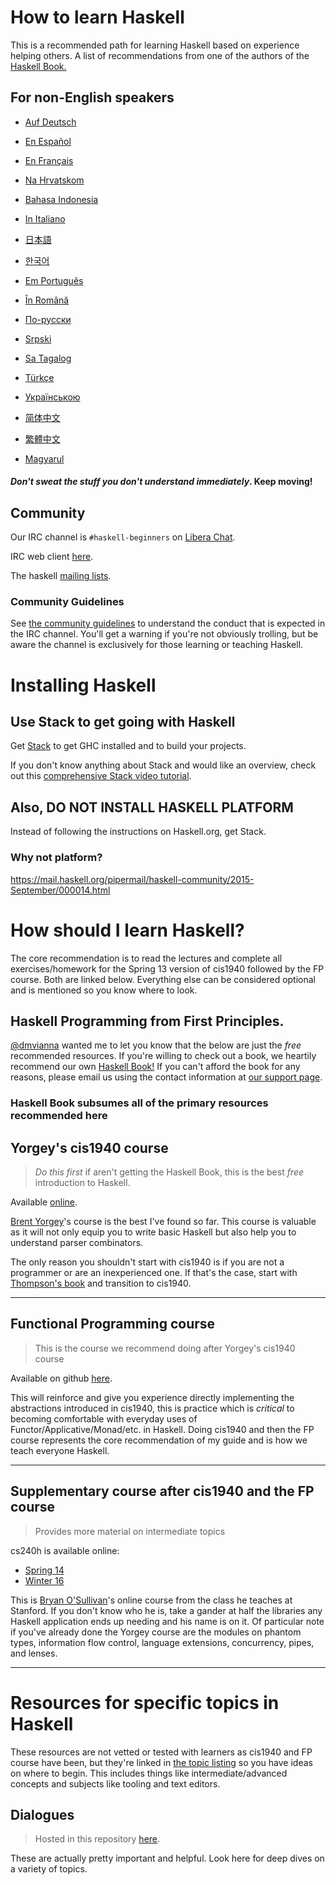 # How to learn Haskell

This is a recommended path for learning Haskell based on experience helping others. A list of recommendations from one of the authors of the [Haskell Book.](https://haskellbook.com)

## For non-English speakers

- [Auf Deutsch](guide-de.md)

- [En Español](guide-es.md)

- [En Français](guide-fr.md)

- [Na Hrvatskom](guide-hr.md)

- [Bahasa Indonesia](guide-id.md)

- [In Italiano](guide-it.md)

- [日本語](guide-ja.md)

- [한국어](guide-ko.md)

- [Em Português](guide-pt.md)

- [În Română](guide-ro.md)

- [По-русски](guide-ru.md)

- [Srpski](guide-sr.md)

- [Sa Tagalog](guide-tl.md)

- [Türkçe](guide-tr.md)

- [Українською](guide-ua.md)

- [简体中文](guide-zh_CN.md)

- [繁體中文](guide-zh_tw.md)

- [Magyarul](guide-hu.md)

#### _Don't sweat the stuff you don't understand immediately_. Keep moving!

## Community

Our IRC channel is `#haskell-beginners` on [Libera Chat](https://libera.chat/).

IRC web client [here](https://web.libera.chat/).

The haskell [mailing lists](https://wiki.haskell.org/Mailing_lists).

### Community Guidelines

See [the community guidelines](coc.md) to understand the conduct that is expected in the IRC channel. You'll get a warning if you're not obviously trolling, but be aware the channel is exclusively for those learning or teaching Haskell.

# Installing Haskell

## Use Stack to get going with Haskell

Get [Stack](https://haskellstack.org) to get GHC installed and to build your projects.

If you don't know anything about Stack and would like an overview, check out this [comprehensive Stack video tutorial](https://www.youtube.com/watch?v=sRonIB8ZStw).

## Also, DO NOT INSTALL HASKELL PLATFORM

Instead of following the instructions on Haskell.org, get Stack.

### Why not platform?

https://mail.haskell.org/pipermail/haskell-community/2015-September/000014.html

# How should I learn Haskell?

The core recommendation is to read the lectures and complete all exercises/homework for the Spring 13 version of cis1940 followed by the FP course. Both are linked below. Everything else can be considered optional and is mentioned so you know where to look.

## Haskell Programming from First Principles.

[@dmvianna](https://github.com/dmvianna) wanted me to let you know that the below are just the _free_ recommended resources. If you're willing to check out a book, we heartily recommend our own [Haskell Book!](https://haskellbook.com) If you can't afford the book for any reasons, please email us using the contact information at [our support page](https://haskellbook.com/support.html).

### Haskell Book subsumes all of the primary resources recommended here

## Yorgey's cis1940 course

> _Do this first_ if aren't getting the Haskell Book, this is the best _free_ introduction to Haskell.

Available [online](https://www.seas.upenn.edu/~cis1940/spring13/lectures.html).

[Brent Yorgey](https://byorgey.wordpress.com)'s course is the best I've found so
far. This course is valuable as it will not only equip you to write basic
Haskell but also help you to understand parser combinators.

The only reason you shouldn't start with cis1940 is if you are not a programmer
or are an inexperienced one. If that's the case, start with
[Thompson's book](https://www.haskellcraft.com/craft3e/Home.html) and transition
to cis1940.

---

## Functional Programming course

> This is the course we recommend doing after Yorgey's cis1940 course

Available on github [here](https://github.com/bitemyapp/fp-course).

This will reinforce and give you experience directly implementing the
abstractions introduced in cis1940, this is practice which is _critical_ to
becoming comfortable with everyday uses of Functor/Applicative/Monad/etc. in
Haskell. Doing cis1940 and then the FP course represents the core
recommendation of my guide and is how we teach everyone Haskell.

---

## Supplementary course after cis1940 and the FP course

> Provides more material on intermediate topics

cs240h is available online:

- [Spring 14](http://www.scs.stanford.edu/14sp-cs240h/)
- [Winter 16](http://www.scs.stanford.edu/16wi-cs240h/)

This is [Bryan O'Sullivan](https://github.com/bos)'s online course from the
class he teaches at Stanford. If you don't know who he is, take a gander at half
the libraries any Haskell application ends up needing and his name is on it. Of
particular note if you've already done the Yorgey course are the modules on
phantom types, information flow control, language extensions, concurrency,
pipes, and lenses.

---

# Resources for specific topics in Haskell

These resources are not vetted or tested with learners as cis1940 and FP course have been, but they're linked in [the topic listing](specific_topics.md) so you have ideas on where to begin. This includes things like intermediate/advanced concepts and subjects like tooling and text editors.

## Dialogues

> Hosted in this repository [here](dialogues.md).

These are actually pretty important and helpful. Look here for deep dives on a
variety of topics.
